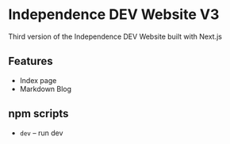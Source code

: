 # Independence DEV Website V3

Third version of the Independence DEV Website built with Next.js

## Features

- Index page 
- Markdown Blog

## npm scripts

- `dev` – run dev
